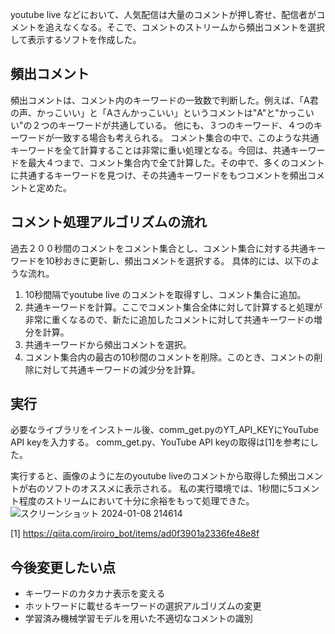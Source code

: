 youtube live などにおいて、人気配信は大量のコメントが押し寄せ、配信者がコメントを追えなくなる。そこで、コメントのストリームから頻出コメントを選択して表示するソフトを作成した。


## 頻出コメント
頻出コメントは、コメント内のキーワードの一致数で判断した。例えば、「A君の声、かっこいい」と「Aさんかっこいい」というコメントは"A"と"かっこいい"の２つのキーワードが共通している。
他にも、３つのキーワード、４つのキーワードが一致する場合も考えられる。
コメント集合の中で、このような共通キーワードを全て計算することは非常に重い処理となる。今回は、共通キーワードを最大４つまで、コメント集合内で全て計算した。その中で、多くのコメントに共通するキーワードを見つけ、その共通キーワードをもつコメントを頻出コメントと定めた。


## コメント処理アルゴリズムの流れ
過去２００秒間のコメントをコメント集合とし、コメント集合に対する共通キーワードを10秒おきに更新し、頻出コメントを選択する。
具体的には、以下のような流れ。

1. 10秒間隔でyoutube live のコメントを取得すし、コメント集合に追加。
1. 共通キーワードを計算。ここでコメント集合全体に対して計算すると処理が非常に重くなるので、新たに追加したコメントに対して共通キーワードの増分を計算。
1. 共通キーワードから頻出コメントを選択。
1. コメント集合内の最古の10秒間のコメントを削除。このとき、コメントの削除に対して共通キーワードの減少分を計算。


## 実行
必要なライブラリをインストール後、comm_get.pyのYT_API_KEYにYouTube API keyを入力する。
comm_get.py、YouTube API keyの取得は[1]を参考にした。

実行すると、画像のように左のyoutube liveのコメントから取得した頻出コメントが右のソフトのオススメに表示される。
私の実行環境では、1秒間に5コメント程度のストリームにおいて十分に余裕をもって処理できた。
![スクリーンショット 2024-01-08 214614](https://github.com/taisei527/youtube_comment/assets/134770116/dce4eae1-db8d-4a2d-8889-04b42ce9d479)


[1] https://qiita.com/iroiro_bot/items/ad0f3901a2336fe48e8f


## 今後変更したい点
- キーワードのカタカナ表示を変える
- ホットワードに載せるキーワードの選択アルゴリズムの変更
- 学習済み機械学習モデルを用いた不適切なコメントの識別
